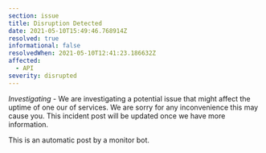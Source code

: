 ```yaml
---
section: issue
title: Disruption Detected
date: 2021-05-10T15:49:46.768914Z
resolved: true
informational: false
resolvedWhen: 2021-05-10T12:41:23.186632Z
affected:
  - API
severity: disrupted
---
```

*Investigating* - We are investigating a potential issue that might affect the uptime of one our of services. We are sorry for any inconvenience this may cause you. This incident post will be updated once we have more information.

This is an automatic post by a monitor bot.
        